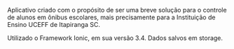 Aplicativo criado com o propósito de ser uma breve solução para o controle de alunos em ônibus escolares, mais precisamente para a Instituição de Ensino UCEFF de Itapiranga SC.

Utilizado o Framework Ionic, em sua versão 3.4. 
Dados salvos em storage.

